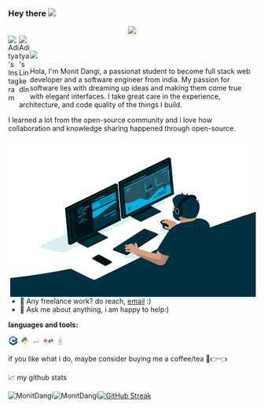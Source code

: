 ### Hey there <img src="https://media.giphy.com/media/hvRJCLFzcasrR4ia7z/giphy.gif" width="25px">
<div id="header" align="center">
  <img src="https://media.giphy.com/media/M9gbBd9nbDrOTu1Mqx/giphy.gif" width="100"/>
</div>
<a href="https://www.instagram.com/btw_its_monit/">
  <img align="left" alt="Aditya's Instagram" width="22px" src="https://raw.githubusercontent.com/hussainweb/hussainweb/main/icons/instagram.png" />
</a>

<a href="https://www.linkedin.com/in/monitdangi/">
  <img align="left" alt="Aditya's LinkedIn" width="22px" src="https://raw.githubusercontent.com/peterthehan/peterthehan/master/assets/linkedin.svg" />
</a>

<br />

![](https://komarev.com/ghpvc/?username=adityagupta-16&style=flat-square&color=brightgreen)

Hola, I'm Monit Dangi, a passionat student to become full stack web developer and a software engineer from india. My passion for software lies with dreaming up ideas and making them come true with elegant interfaces. I take great care in the experience, architecture, and code quality of the things I build.

I learned a lot from the open-source community and i love how collaboration and knowledge sharing happened through open-source.


  <img align="right" alt="GIF" src="https://github.com/adityagupta-16/adityagupta-16/blob/main/code.gif" width="500" height="320" />
  
- 💼 Any freelance work? do reach, [email](mailto:monitdangi2562@gmail.com) :)
- 💬 Ask me about anything, i am happy to help:)

**languages and tools:**  

<code><img height="20" src="https://raw.githubusercontent.com/github/explore/80688e429a7d4ef2fca1e82350fe8e3517d3494d/topics/cpp/cpp.png"></code>
<code><img height="20" src="https://raw.githubusercontent.com/github/explore/80688e429a7d4ef2fca1e82350fe8e3517d3494d/topics/python/python.png"></code>
<code><img height="20" src="https://raw.githubusercontent.com/github/explore/80688e429a7d4ef2fca1e82350fe8e3517d3494d/topics/mysql/mysql.png"></code>
<code><img height="20" src="https://raw.githubusercontent.com/github/explore/80688e429a7d4ef2fca1e82350fe8e3517d3494d/topics/git/git.png"></code>
<code><img height="20" src="https://raw.githubusercontent.com/github/explore/80688e429a7d4ef2fca1e82350fe8e3517d3494d/topics/java/java.png"></code>


if you like what i do, maybe consider buying me a coffee/tea 🥺👉👈





📈 my github stats
 <p><img align="left" src="https://github-readme-stats.vercel.app/api/top-langs?username=MonitDangi&show_icons=true&locale=en&layout=compact" alt="MonitDangi" /></p>
<p><img align="left" src="https://github-readme-stats.vercel.app/api?username=MonitDangi&show_icons=true&theme=gotham" alt="MonitDangi" /></p>
  
  [![GitHub Streak](http://github-readme-streak-stats.herokuapp.com?user=MonitDangi&theme=dark&background=000000)](https://git.io/streak-stats)

